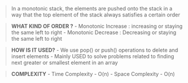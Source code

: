 > In a monotonic stack, the elements are pushed onto the stack in a way that the top element of the stack always satisfies a certain order

 >   **WHAT KIND OF ORDER ?** 
	 - Monotonic Increase : increasing or staying the same left to right
	 - Monotonic Decrease : Decreasing or staying the same left to right

>   **HOW IS IT USED?**
	- We use pop() or push() operations to delete and insert elements 
	- Mainly USED to solve problems related to finding next greater or smallest element in an array

>   **COMPLEXITY**
	- Time Complexity - O(n)
	- Space Complexity - O(n)